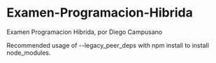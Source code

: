 # Examen-Programacion-Hibrida
Examen Programacion Hibrida, por Diego Campusano

Recommended usage of --legacy_peer_deps with npm install to install node_modules.
